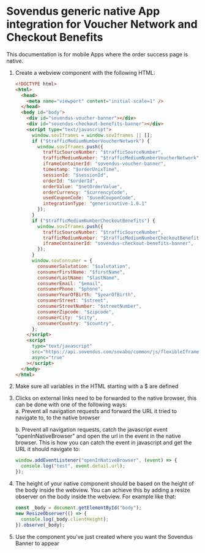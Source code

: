 # Sovendus generic native App integration for Voucher Network and Checkout Benefits

This documentation is for mobile Apps where the order success page is native.

1. Create a webview component with the following HTML:
   ```html
   <!DOCTYPE html>
   <html>
     <head>
       <meta name="viewport" content="initial-scale=1" />
     </head>
     <body id="body">
       <div id="sovendus-voucher-banner"></div>
       <div id="sovendus-checkout-benefits-banner"></div>
       <script type="text/javascript">
         window.sovIframes = window.sovIframes || [];
         if ("$trafficMediumNumberVoucherNetwork") {
           window.sovIframes.push({
             trafficSourceNumber: "$trafficSourceNumber",
             trafficMediumNumber: "$trafficMediumNumberVoucherNetwork",
             iframeContainerId: "sovendus-voucher-banner",
             timestamp: "$orderUnixTime",
             sessionId: "$sessionId",
             orderId: "$orderId",
             orderValue: "$netOrderValue",
             orderCurrency: "$currencyCode",
             usedCouponCode: "$usedCouponCode",
             integrationType: "genericnative-1.0.1"
           });
         }
         if ("$trafficMediumNumberCheckoutBenefits") {
           window.sovIframes.push({
             trafficSourceNumber: "$trafficSourceNumber",
             trafficMediumNumber: "$trafficMediumNumberCheckoutBenefits",
             iframeContainerId: "sovendus-checkout-benefits-banner",
           });
         }
         window.sovConsumer = {
           consumerSalutation: "$salutation",
           consumerFirstName: "$firstName",
           consumerLastName: "$lastName",
           consumerEmail: "$email",
           consumerPhone: "$phone",
           consumerYearOfBirth: "$yearOfBirth",
           consumerStreet: "$street",
           consumerStreetNumber: "$streetNumber",
           consumerZipcode: "$zipcode",
           consumerCity: "$city",
           consumerCountry: "$country",
         };
       </script>
       <script
         type="text/javascript"
         src="https://api.sovendus.com/sovabo/common/js/flexibleIframe.js"
         async="true"
       ></script>
     </body>
   </html>
   ```
2. Make sure all variables in the HTML starting with a $ are defined
3. Clicks on external links need to be forwarded to the native browser, this can be done with one of the following ways:\
   a. Prevent all navigation requests and forward the URL it tried to navigate to, to the native browser

   b. Prevent all navigation requests, catch the javascript event "openInNativeBrowser" and open the url in the event in the native browser. This is how you can catch the event in javascript and get the URL it should navigate to:

   ```javascript
   window.addEventListener("openInNativeBrowser", (event) => {
     console.log("test", event.detail.url);
   });
   ```

4. The height of your native component should be based on the height of the body inside the webview. You can achieve this by adding a resize observer on the body inside the webview. For example like that:
   ```javascript
   const _body = document.getElementById("body");
   new ResizeObserver(() => {
     console.log(_body.clientHeight);
   }).observe(_body);
   ```
5. Use the component you've just created where you want the Sovendus Banner to appear